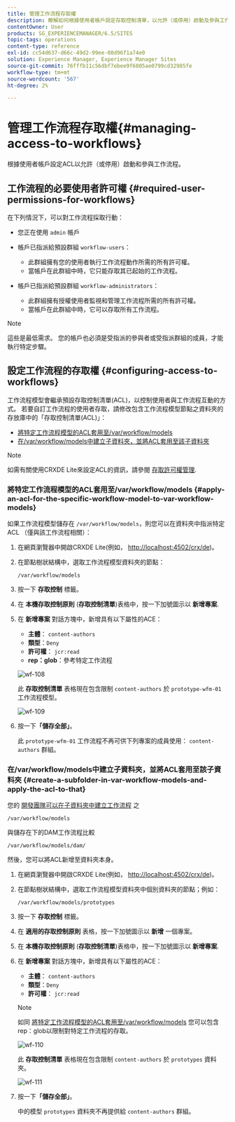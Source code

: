 ```yaml
---
title: 管理工作流程存取權
description: 瞭解如何根據使用者帳戶設定存取控制清單，以允許（或停用）啟動及參與工作流程。
contentOwner: User
products: SG_EXPERIENCEMANAGER/6.5/SITES
topic-tags: operations
content-type: reference
exl-id: cc54d637-d66c-49d2-99ee-00d96f1a74e0
solution: Experience Manager, Experience Manager Sites
source-git-commit: 76fffb11c56dbf7ebee9f6805ae0799cd32985fe
workflow-type: tm+mt
source-wordcount: '567'
ht-degree: 2%

---
```


# 管理工作流程存取權{#managing-access-to-workflows}

根據使用者帳戶設定ACL以允許（或停用）啟動和參與工作流程。

## 工作流程的必要使用者許可權 {#required-user-permissions-for-workflows}

在下列情況下，可以對工作流程採取行動：

* 您正在使用 `admin` 帳戶
* 帳戶已指派給預設群組 `workflow-users`：

   * 此群組擁有您的使用者執行工作流程動作所需的所有許可權。
   * 當帳戶在此群組中時，它只能存取其已起始的工作流程。

* 帳戶已指派給預設群組 `workflow-administrators`：

   * 此群組擁有授權使用者監視和管理工作流程所需的所有許可權。
   * 當帳戶在此群組中時，它可以存取所有工作流程。

>[!NOTE]
>
>這些是最低需求。 您的帳戶也必須是受指派的參與者或受指派群組的成員，才能執行特定步驟。

## 設定工作流程的存取權 {#configuring-access-to-workflows}

工作流程模型會繼承預設存取控制清單(ACL)，以控制使用者與工作流程互動的方式。 若要自訂工作流程的使用者存取，請修改包含工作流程模型節點之資料夾的存放庫中的「存取控制清單(ACL)」：

* [將特定工作流程模型的ACL套用至/var/workflow/models](/help/sites-administering/workflows-managing.md#apply-an-acl-for-the-specific-workflow-model-to-var-workflow-models)
* [在/var/workflow/models中建立子資料夾，並將ACL套用至該子資料夾](/help/sites-administering/workflows-managing.md#create-a-subfolder-in-var-workflow-models-and-apply-the-acl-to-that)

>[!NOTE]
>
>如需有關使用CRXDE Lite來設定ACL的資訊，請參閱 [存取許可權管理](/help/sites-administering/user-group-ac-admin.md#access-right-management).

### 將特定工作流程模型的ACL套用至/var/workflow/models {#apply-an-acl-for-the-specific-workflow-model-to-var-workflow-models}

如果工作流程模型儲存在 `/var/workflow/models`，則您可以在資料夾中指派特定ACL （僅與該工作流程相關）：

1. 在網頁瀏覽器中開啟CRXDE Lite(例如， [http://localhost:4502/crx/de](http://localhost:4502/crx/de))。
1. 在節點樹狀結構中，選取工作流程模型資料夾的節點：

   `/var/workflow/models`

1. 按一下 **存取控制** 標籤。
1. 在 **本機存取控制原則** (**存取控制清單**)表格中，按一下加號圖示以 **新增專案**.
1. 在 **新增專案** 對話方塊中，新增具有以下屬性的ACE：

   * **主體**： `content-authors`
   * **類型**：`Deny`
   * **許可權**： `jcr:read`
   * **rep：glob**：參考特定工作流程

   ![wf-108](assets/wf-108.png)

   此 **存取控制清單** 表格現在包含限制 `content-authors` 於 `prototype-wfm-01` 工作流程模型。

   ![wf-109](assets/wf-109.png)

1. 按一下&#x200B;**「儲存全部」**。

   此 `prototype-wfm-01` 工作流程不再可供下列專案的成員使用： `content-authors` 群組。

### 在/var/workflow/models中建立子資料夾，並將ACL套用至該子資料夾 {#create-a-subfolder-in-var-workflow-models-and-apply-the-acl-to-that}

您的 [開發團隊可以在子資料夾中建立工作流程](/help/sites-developing/workflows-models.md#creating-a-new-workflow) 之

`/var/workflow/models`

與儲存在下的DAM工作流程比較

`/var/workflow/models/dam/`

然後，您可以將ACL新增至資料夾本身。

1. 在網頁瀏覽器中開啟CRXDE Lite(例如， [http://localhost:4502/crx/de](http://localhost:4502/crx/de))。
1. 在節點樹狀結構中，選取工作流程模型資料夾中個別資料夾的節點；例如：

   `/var/workflow/models/prototypes`

1. 按一下 **存取控制** 標籤。
1. 在 **適用的存取控制原則** 表格，按一下加號圖示以 **新增** 一個專案。
1. 在 **本機存取控制原則** (**存取控制清單**)表格中，按一下加號圖示以 **新增專案**.
1. 在 **新增專案** 對話方塊中，新增具有以下屬性的ACE：

   * **主體**： `content-authors`
   * **類型**：`Deny`
   * **許可權**： `jcr:read`

   >[!NOTE]
   >
   >如同 [將特定工作流程模型的ACL套用至/var/workflow/models](/help/sites-administering/workflows-managing.md#apply-an-acl-for-the-specific-workflow-model-to-var-workflow-models) 您可以包含rep：glob以限制對特定工作流程的存取。

   ![wf-110](assets/wf-110.png)

   此 **存取控制清單** 表格現在包含限制 `content-authors` 於 `prototypes` 資料夾。

   ![wf-111](assets/wf-111.png)

1. 按一下&#x200B;**「儲存全部」**。

   中的模型 `prototypes` 資料夾不再提供給 `content-authors` 群組。
